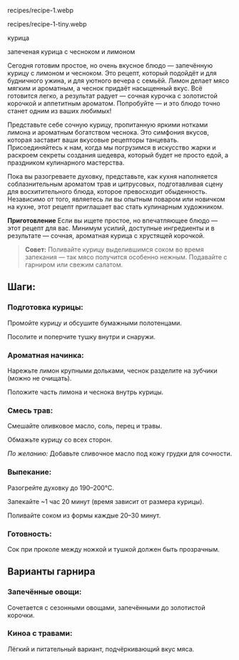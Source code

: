 recipes/recipe-1.webp


recipes/recipe-1-tiny.webp


курица


запеченая курица с чесноком и лимоном


Сегодня готовим простое, но очень вкусное блюдо — запечённую курицу с лимоном и чесноком. Это рецепт, который подойдёт и для будничного ужина, и для уютного вечера с семьёй. Лимон делает мясо мягким и ароматным, а чеснок придаёт насыщенный вкус. Всё готовится легко, а результат радует — сочная курочка с золотистой корочкой и аппетитным ароматом. Попробуйте — и это блюдо точно станет одним из ваших любимых!


Представьте себе сочную курицу, пропитанную яркими нотками лимона и ароматным богатством чеснока. Это симфония вкусов, которая заставит ваши вкусовые рецепторы танцевать. Присоединяйтесь к нам, когда мы погрузимся в искусство жарки и раскроем секреты создания шедевра, который будет не просто едой, а праздником кулинарного мастерства.

Пока вы разогреваете духовку, представьте, как кухня наполняется соблазнительным ароматом трав и цитрусовых, подготавливая сцену для восхитительного блюда, которое превосходит обыденность. Независимо от того, являетесь ли вы опытным поваром или новичком на кухне, этот рецепт приглашает вас стать кулинарным художником.

**Приготовление**
Если вы ищете простое, но впечатляющее блюдо — этот рецепт для вас. Минимум усилий, доступные ингредиенты и в результате — сочная, ароматная курица с хрустящей корочкой. 

> **Совет:** Поливайте курицу выделившимся соком во время запекания — так мясо получится особенно нежным. Подавайте с гарниром или свежим салатом.

## Шаги:
### Подготовка курицы:
Промойте курицу и обсушите бумажными полотенцами.

Посолите и поперчите тушку внутри и снаружи.


### Ароматная начинка:
Нарежьте лимон крупными дольками, чеснок разделите на зубчики (можно не очищать).

Положите часть лимона и чеснока внутрь курицы.


### Смесь трав:
Смешайте оливковое масло, соль, перец и травы.

Обмажьте курицу со всех сторон.

*По желанию:* Добавьте сливочное масло под кожу грудки для сочности.

### Выпекание:
Разогрейте духовку до 190–200°C.

Запекайте ~1 час 20 минут (время зависит от размера курицы).

Поливайте соком из формы каждые 20–30 минут.


### Готовность:
Сок при проколе между ножкой и тушкой должен быть прозрачным.

## Варианты гарнира
### Запечённые овощи:
Сочетается с сезонными овощами, запечёнными до золотистой корочки.

### Киноа с травами:
Лёгкий и питательный вариант, подчёркивающий вкус мяса.
